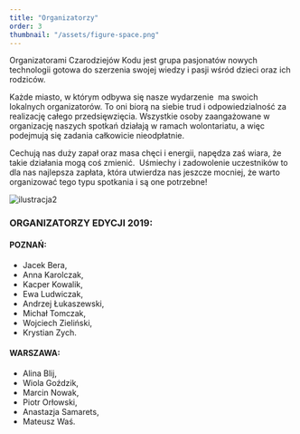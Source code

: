 ```yaml
---
title: "Organizatorzy"
order: 3
thumbnail: "/assets/figure-space.png"
---
```



Organizatorami Czarodziejów Kodu jest grupa pasjonatów nowych technologii gotowa do szerzenia swojej wiedzy i pasji wśród dzieci oraz ich rodziców. 

Każde miasto, w którym odbywa się nasze wydarzenie  ma swoich lokalnych organizatorów. To oni biorą na siebie trud i odpowiedzialność za realizację całego przedsięwzięcia. Wszystkie osoby zaangażowane w organizację naszych spotkań działają w ramach wolontariatu, a więc podejmują się zadania całkowicie nieodpłatnie.

Cechują nas duży zapał oraz masa chęci i energii, napędza zaś wiara, że takie działania mogą coś zmienić.  Uśmiechy i zadowolenie uczestników to dla nas najlepsza zapłata, która utwierdza nas jeszcze mocniej, że warto organizować tego typu spotkania i są one potrzebne!


![ilustracja2](https://www.czarodziejekodu.pl/wp-content/uploads/elementor/thumbs/ilustracja2-oatm2iz9lu88kzjmf1npudvxtnpaukhf72kl2j5nz4.png "ilustracja2")
### **ORGANIZATORZY EDYCJI 2019:** 

#### **POZNAŃ:**

*   Jacek Bera,
*   Anna Karolczak,
*   Kacper Kowalik,
*   Ewa Ludwiczak,
*   Andrzej Łukaszewski,
*   Michał Tomczak,
*   Wojciech Zieliński,
*   Krystian Zych.

#### **WARSZAWA:**

*   Alina Blij,   
*   Wiola Goździk,
*   Marcin Nowak,  
*   Piotr Orłowski,    
*   Anastazja Samarets,
*   Mateusz Waś.


